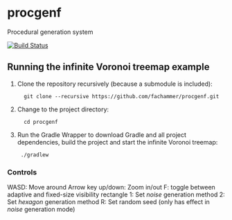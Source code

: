 # procgenf
Procedural generation system

[![Build Status](https://travis-ci.org/fachammer/procgenf.svg?branch=master)](https://travis-ci.org/fachammer/procgenf)

## Running the infinite Voronoi treemap example

1. Clone the repository recursively (because a submodule is included):

         git clone --recursive https://github.com/fachammer/procgenf.git

1. Change to the project directory:

         cd procgenf

1. Run the Gradle Wrapper to download Gradle and all project dependencies, build the project and start the infinite Voronoi treemap:

        ./gradlew

### Controls

WASD: Move around
Arrow key up/down: Zoom in/out
F: toggle between adaptive and fixed-size visibility rectangle
1: Set *noise* generation method
2: Set *hexagon* generation method
R: Set random seed (only has effect in *noise* generation mode)